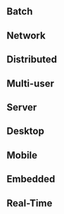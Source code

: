 ## Batch
## Network
## Distributed
## Multi-user
## Server
## Desktop
## Mobile
## Embedded
## Real-Time
